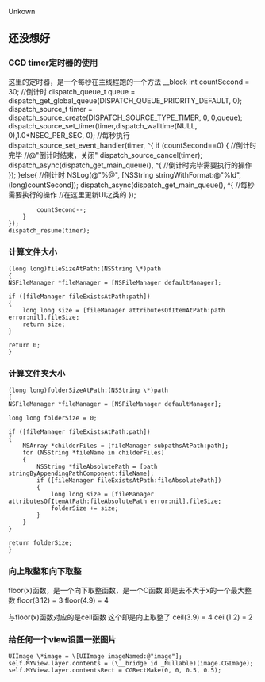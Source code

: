 Unkown
## 还没想好


### GCD timer定时器的使用
这里的定时器，是一个每秒在主线程跑的一个方法
	 \_\_block int countSecond = 30; //倒计时
	dispatch_queue_t queue = dispatch_get_global_queue(DISPATCH_QUEUE_PRIORITY_DEFAULT, 0);
	dispatch_source_t timer = dispatch_source_create(DISPATCH_SOURCE_TYPE_TIMER, 0, 0,queue);
	dispatch_source_set_timer(timer,dispatch_walltime(NULL, 0),1.0*NSEC_PER_SEC, 0); //每秒执行
	dispatch_source_set_event_handler(timer, ^{
	    if (countSecond==0) { //倒计时完毕
	        //@"倒计时结束，关闭"
	        dispatch_source_cancel(timer);
	        dispatch_async(dispatch_get_main_queue(), ^{
	            //倒计时完毕需要执行的操作
	        });
	    }else{ //倒计时
	        NSLog(@"%@", [NSString stringWithFormat:@"%ld",(long)countSecond]);
	        dispatch_async(dispatch_get_main_queue(), ^{
	            //每秒需要执行的操作
	            //在这里更新UI之类的
	        });
	
	        countSecond--;
	    }
	});
	dispatch_resume(timer);
### 计算文件大小

	(long long)fileSizeAtPath:(NSString \*)path
	{
	NSFileManager *fileManager = [NSFileManager defaultManager];
	
	if ([fileManager fileExistsAtPath:path])
	{
	    long long size = [fileManager attributesOfItemAtPath:path error:nil].fileSize;
	    return size;
	}
	
	return 0;
	}
### 计算文件夹大小

	(long long)folderSizeAtPath:(NSString \*)path
	{
	NSFileManager *fileManager = [NSFileManager defaultManager];
	
	long long folderSize = 0;
	
	if ([fileManager fileExistsAtPath:path])
	{
	    NSArray *childerFiles = [fileManager subpathsAtPath:path];
	    for (NSString *fileName in childerFiles)
	    {
	        NSString *fileAbsolutePath = [path stringByAppendingPathComponent:fileName];
	        if ([fileManager fileExistsAtPath:fileAbsolutePath])
	        {
	            long long size = [fileManager attributesOfItemAtPath:fileAbsolutePath error:nil].fileSize;
	            folderSize += size;
	        }
	    }
	}
	
	return folderSize;
	}
### 向上取整和向下取整

floor(x)函数，是一个向下取整函数，是一个C函数 即是去不大于x的一个最大整数
	floor(3.12) = 3 floor(4.9) = 4

与floor(x)函数对应的是ceil函数
这个即是向上取整了
	ceil(3.9) = 4  ceil(1.2) = 2
### 给任何一个view设置一张图片

	UIImage \*image = \[UIImage imageNamed:@"image"];
	self.MYView.layer.contents = (\__bridge id _Nullable)(image.CGImage);
	self.MYView.layer.contentsRect = CGRectMake(0, 0, 0.5, 0.5);